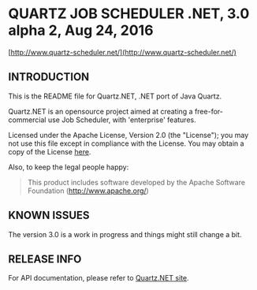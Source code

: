 # QUARTZ JOB SCHEDULER .NET, 3.0 alpha 2, Aug 24, 2016

[http://www.quartz-scheduler.net/](http://www.quartz-scheduler.net/)

## INTRODUCTION

This is the README file for Quartz.NET, .NET port of Java Quartz.

Quartz.NET is an opensource project aimed at creating a
free-for-commercial use Job Scheduler, with 'enterprise' features.

Licensed under the Apache License, Version 2.0 (the "License"); you may not 
use this file except in compliance with the License. You may obtain a copy 
of the License [here](http://www.apache.org/licenses/LICENSE-2.0).

Also, to keep the legal people happy:

>    This product includes software developed by the
>    Apache Software Foundation (http://www.apache.org/)


## KNOWN ISSUES

The version 3.0 is a work in progress and things might still change a bit.


## RELEASE INFO

For API documentation, please refer to [Quartz.NET site](http://quartznet.sourceforge.net/apidoc/3.0/html/).
